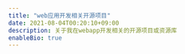 ```yaml
---
title: "web应用开发相关开源项目"
date: 2021-08-04T00:20:10+09:00
description: 关于我在webapp开发相关的开源项目或资源库
enableBio: true 
---
```

